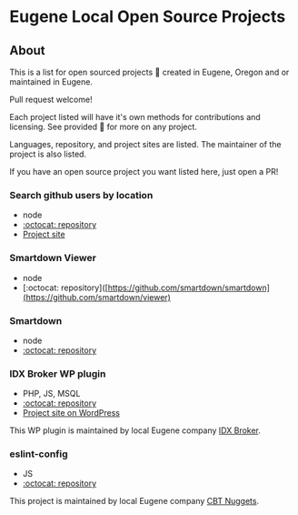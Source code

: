 # Eugene Local Open Source Projects

## About

This is a list for open sourced projects :open_file_folder: created in Eugene, Oregon and or maintained in Eugene. 

Pull request welcome!

Each project listed will have it's own methods for contributions and licensing. See provided :link: for more on any project.

Languages, repository, and project sites are listed. The maintainer of the project is also listed. 

If you have an open source project you want listed here, just open a PR!

### Search github users by location

* node
* [:octocat: repository]([https://github.com/smartdown/smartdown](https://github.com/antonioortegajr/github-users-by-location))
* [Project site](https://github.com/antonioortegajr/github-users-by-location)

### Smartdown Viewer

* node
* [:octocat: repository]([https://github.com/smartdown/smartdown](https://github.com/smartdown/viewer)

### Smartdown

* node
* [:octocat: repository](https://github.com/smartdown/smartdown)

### IDX Broker WP plugin

* PHP, JS, MSQL
* [:octocat: repository](https://github.com/idxbroker/wordpress-plugin)
* [Project site on WordPress](https://wordpress.org/plugins/idx-broker-platinum/)

This WP plugin is maintained by local Eugene company [IDX Broker](https://idxbroker.com/).

### eslint-config
* JS
* [:octocat: repository](https://github.com/cbtnuggets/eslint-config-cbtnuggets)

This project is maintained by local Eugene company [CBT Nuggets](https://www.cbtnuggets.com/).
